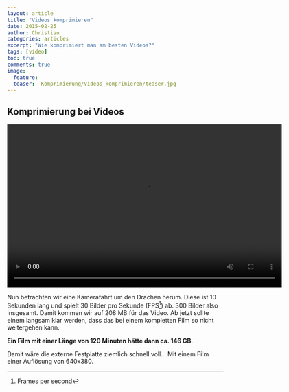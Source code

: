 ```yaml
---
layout: article
title: "Videos komprimieren"
date: 2015-02-25
author: Christian
categories: articles
excerpt: "Wie komprimiert man am besten Videos?"
tags: [video]
toc: true
comments: true
image:
  feature: 
  teaser:  Komprimierung/Videos_komprimieren/teaser.jpg
---
```



## Komprimierung bei Videos

<video width="640" height="380" controls style="text-align: center">
	<source src="{{ site.url }}/videos/Komprimierung/Videos_komprimieren/dragon_640x480_compressed_RF18.mp4" type="video/mp4">
	Your browser does not support the video tag or mp4 files.
</video>

Nun betrachten wir eine Kamerafahrt um den Drachen herum. Diese ist 10 Sekunden lang und spielt 30 Bilder pro Sekunde (FPS[^fps]) ab. 300 Bilder also insgesamt. Damit kommen wir auf 208 MB für das Video. Ab jetzt sollte einem langsam klar werden, dass das bei einem kompletten Film so nicht weitergehen kann. 

**Ein Film mit einer Länge von 120 Minuten hätte dann ca. 146 GB**. 

Damit wäre die externe Festplatte ziemlich schnell voll... Mit einem Film einer Auflösung von 640x380.

[^fps]:Frames per second
